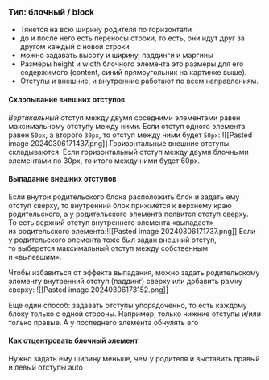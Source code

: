 ### Тип: блочный / block
- Тянется на всю ширину родителя по горизонтали
- до и после него есть переносы строки, то есть, они идут друг за другом каждый с новой строки
- можно задавать высоту и ширину, паддинги и маргины
- Размеры height и width блочного элемента это размеры для его содержимого (content, синий прямоугольник на картинке выше).
- Отступы и внешние, и внутренние работают по всем направлениям.
#### Схлопывание внешних отступов
_Вертикальный_ отступ между двумя соседними элементами равен максимальному отступу между ними. Если отступ одного элемента равен `50px`, а второго `30px`, то отступ между ними будет `50px`: ![[Pasted image 20240306171437.png]]
Горизонтальные внешние отступы складываются. Если горизонтальный отступ между двумя блочными элементами по 30px, то итого между ними будет 60px.

#### Выпадание внешних отступов
Если внутри родительского блока расположить блок и задать ему отступ сверху, то внутренний блок прижмётся к верхнему краю родительского, а у родительского элемента появится отступ сверху. То есть верхний отступ внутреннего элемента «выпадает» из родительского элемента:![[Pasted image 20240306171737.png]]
Если у родительского элемента тоже был задан внешний отступ, то выберется максимальный отступ между собственным и «выпавшим».

Чтобы избавиться от эффекта выпадания, можно задать родительскому элементу внутренний отступ (паддинг) сверху или добавить рамку сверху: ![[Pasted image 20240306173152.png]]

Еще один способ: задавать отступы упорядоченно, то есть каждому блоку только с одной стороны. Например, только нижние отступы и/или только правые. А у последнего элемента обнулять его
#### Как отцентровать блочный элемент
Нужно задать ему ширину меньше, чем у родителя и выставить правый и левый отступы auto